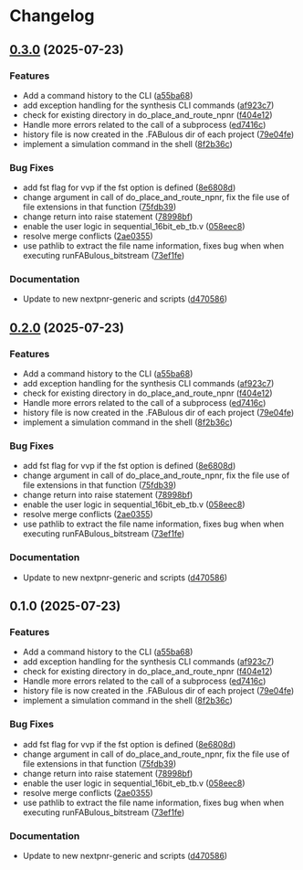 # Changelog

## [0.3.0](https://github.com/KelvinChung2000/FABulous/compare/v0.2.0...v0.3.0) (2025-07-23)


### Features

* Add a command history to the CLI ([a55ba68](https://github.com/KelvinChung2000/FABulous/commit/a55ba6811aba49e6458f84387f847a27242757c1))
* add exception handling for the synthesis CLI commands ([af923c7](https://github.com/KelvinChung2000/FABulous/commit/af923c73abdc3570c21cf09602a2f2fe07203e30))
* check for existing directory in do_place_and_route_npnr ([f404e12](https://github.com/KelvinChung2000/FABulous/commit/f404e1259ddbf6aac5fc8ac394310f67a1817aa1))
* Handle more errors related to the call of a subprocess ([ed7416c](https://github.com/KelvinChung2000/FABulous/commit/ed7416c210d8a8f4dfa06766c3052e12a90729f3))
* history file is now created in the .FABulous dir of each project ([79e04fe](https://github.com/KelvinChung2000/FABulous/commit/79e04fe2e86bc66bd44a863d2bd0839e71931aee))
* implement a simulation command in the shell ([8f2b36c](https://github.com/KelvinChung2000/FABulous/commit/8f2b36c0f737836b2dc0907d480d99d2f8bfe1be))


### Bug Fixes

* add fst flag for vvp if the fst option is defined ([8e6808d](https://github.com/KelvinChung2000/FABulous/commit/8e6808d8c1144fd619581f9fc387285dd7b43a38))
* change argument in call of do_place_and_route_npnr, fix the file use of file extensions in that function ([75fdb39](https://github.com/KelvinChung2000/FABulous/commit/75fdb39c3c31d13192eb8c5c9f78f8c85a055a78))
* change return into raise statement ([78998bf](https://github.com/KelvinChung2000/FABulous/commit/78998bf5ee2c4eaf5056c341a3db3b7a5952c254))
* enable the user logic in sequential_16bit_eb_tb.v ([058eec8](https://github.com/KelvinChung2000/FABulous/commit/058eec8cf544e1362f8e4775f5500602a6a54064))
* resolve merge conflicts ([2ae0355](https://github.com/KelvinChung2000/FABulous/commit/2ae0355054f1d37388b25cc0c534628164ca7224))
* use pathlib to extract the file name information, fixes bug when when executing runFABulous_bitstream ([73ef1fe](https://github.com/KelvinChung2000/FABulous/commit/73ef1fe14a334e09f941185eb82d486fa30902be))


### Documentation

* Update to new nextpnr-generic and scripts ([d470586](https://github.com/KelvinChung2000/FABulous/commit/d4705860df8d0ac3bee76251a808646ce34f6383))

## [0.2.0](https://github.com/KelvinChung2000/FABulous/compare/v0.1.0...v0.2.0) (2025-07-23)


### Features

* Add a command history to the CLI ([a55ba68](https://github.com/KelvinChung2000/FABulous/commit/a55ba6811aba49e6458f84387f847a27242757c1))
* add exception handling for the synthesis CLI commands ([af923c7](https://github.com/KelvinChung2000/FABulous/commit/af923c73abdc3570c21cf09602a2f2fe07203e30))
* check for existing directory in do_place_and_route_npnr ([f404e12](https://github.com/KelvinChung2000/FABulous/commit/f404e1259ddbf6aac5fc8ac394310f67a1817aa1))
* Handle more errors related to the call of a subprocess ([ed7416c](https://github.com/KelvinChung2000/FABulous/commit/ed7416c210d8a8f4dfa06766c3052e12a90729f3))
* history file is now created in the .FABulous dir of each project ([79e04fe](https://github.com/KelvinChung2000/FABulous/commit/79e04fe2e86bc66bd44a863d2bd0839e71931aee))
* implement a simulation command in the shell ([8f2b36c](https://github.com/KelvinChung2000/FABulous/commit/8f2b36c0f737836b2dc0907d480d99d2f8bfe1be))


### Bug Fixes

* add fst flag for vvp if the fst option is defined ([8e6808d](https://github.com/KelvinChung2000/FABulous/commit/8e6808d8c1144fd619581f9fc387285dd7b43a38))
* change argument in call of do_place_and_route_npnr, fix the file use of file extensions in that function ([75fdb39](https://github.com/KelvinChung2000/FABulous/commit/75fdb39c3c31d13192eb8c5c9f78f8c85a055a78))
* change return into raise statement ([78998bf](https://github.com/KelvinChung2000/FABulous/commit/78998bf5ee2c4eaf5056c341a3db3b7a5952c254))
* enable the user logic in sequential_16bit_eb_tb.v ([058eec8](https://github.com/KelvinChung2000/FABulous/commit/058eec8cf544e1362f8e4775f5500602a6a54064))
* resolve merge conflicts ([2ae0355](https://github.com/KelvinChung2000/FABulous/commit/2ae0355054f1d37388b25cc0c534628164ca7224))
* use pathlib to extract the file name information, fixes bug when when executing runFABulous_bitstream ([73ef1fe](https://github.com/KelvinChung2000/FABulous/commit/73ef1fe14a334e09f941185eb82d486fa30902be))


### Documentation

* Update to new nextpnr-generic and scripts ([d470586](https://github.com/KelvinChung2000/FABulous/commit/d4705860df8d0ac3bee76251a808646ce34f6383))

## 0.1.0 (2025-07-23)


### Features

* Add a command history to the CLI ([a55ba68](https://github.com/KelvinChung2000/FABulous/commit/a55ba6811aba49e6458f84387f847a27242757c1))
* add exception handling for the synthesis CLI commands ([af923c7](https://github.com/KelvinChung2000/FABulous/commit/af923c73abdc3570c21cf09602a2f2fe07203e30))
* check for existing directory in do_place_and_route_npnr ([f404e12](https://github.com/KelvinChung2000/FABulous/commit/f404e1259ddbf6aac5fc8ac394310f67a1817aa1))
* Handle more errors related to the call of a subprocess ([ed7416c](https://github.com/KelvinChung2000/FABulous/commit/ed7416c210d8a8f4dfa06766c3052e12a90729f3))
* history file is now created in the .FABulous dir of each project ([79e04fe](https://github.com/KelvinChung2000/FABulous/commit/79e04fe2e86bc66bd44a863d2bd0839e71931aee))
* implement a simulation command in the shell ([8f2b36c](https://github.com/KelvinChung2000/FABulous/commit/8f2b36c0f737836b2dc0907d480d99d2f8bfe1be))


### Bug Fixes

* add fst flag for vvp if the fst option is defined ([8e6808d](https://github.com/KelvinChung2000/FABulous/commit/8e6808d8c1144fd619581f9fc387285dd7b43a38))
* change argument in call of do_place_and_route_npnr, fix the file use of file extensions in that function ([75fdb39](https://github.com/KelvinChung2000/FABulous/commit/75fdb39c3c31d13192eb8c5c9f78f8c85a055a78))
* change return into raise statement ([78998bf](https://github.com/KelvinChung2000/FABulous/commit/78998bf5ee2c4eaf5056c341a3db3b7a5952c254))
* enable the user logic in sequential_16bit_eb_tb.v ([058eec8](https://github.com/KelvinChung2000/FABulous/commit/058eec8cf544e1362f8e4775f5500602a6a54064))
* resolve merge conflicts ([2ae0355](https://github.com/KelvinChung2000/FABulous/commit/2ae0355054f1d37388b25cc0c534628164ca7224))
* use pathlib to extract the file name information, fixes bug when when executing runFABulous_bitstream ([73ef1fe](https://github.com/KelvinChung2000/FABulous/commit/73ef1fe14a334e09f941185eb82d486fa30902be))


### Documentation

* Update to new nextpnr-generic and scripts ([d470586](https://github.com/KelvinChung2000/FABulous/commit/d4705860df8d0ac3bee76251a808646ce34f6383))
